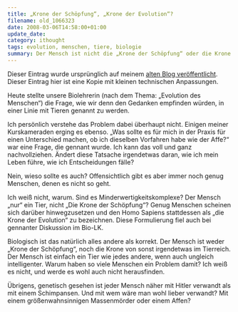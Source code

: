```yaml
---
title: „Krone der Schöpfung“, „Krone der Evolution“?
filename: old_1066323
date: 2008-03-06T14:58:00+01:00
update_date:
category: ithought
tags: evolution, menschen, tiere, biologie
summary: Der Mensch ist nicht die „Krone der Schöpfung“ oder die Krone von irgendwas. Der Mensch ist auch „nur“ ein Tier, aber das ist kein Problem.
---
```

Dieser Eintrag wurde ursprünglich auf meinem [alten Blog veröffentlicht](https://stu.blogger.de/stories/1066323/). Dieser Eintrag hier ist eine Kopie mit kleinen technischen Anpassungen.

Heute stellte unsere Biolehrerin (nach dem Thema: „Evolution des Menschen“) die Frage, wie wir denn den Gedanken empfinden würden, in einer Linie mit Tieren genannt zu werden.

Ich persönlich verstehe das Problem dabei überhaupt nicht. Einigen meiner Kurskameraden erging es ebenso. „Was sollte es für mich in der Praxis für einen Unterschied machen, ob ich dieselben Vorfahren habe wie der Affe?“ war eine Frage, die gennant wurde. Ich kann das voll und ganz nachvollziehen. Ändert diese Tatsache irgendetwas daran, wie ich mein Leben führe, wie ich Entscheidungen fälle?

Nein, wieso sollte es auch? Offensichtlich gibt es aber immer noch genug Menschen, denen es nicht so geht.

Ich weiß nicht, warum. Sind es Minderwertigkeitskomplexe? Der Mensch „nur“ ein Tier, nicht „Die Krone der Schöpfung“? Genug Menschen scheinen sich darüber hinwegzusetzen und den Homo Sapiens stattdessen als „die Krone der Evolution“ zu bezeichnen. Diese Formulierung fiel auch bei gennanter Diskussion im Bio-LK.

Biologisch ist das natürlich alles andere als korrekt. Der Mensch ist weder „Krone der Schöpfung“, noch die Krone von sonst irgendetwas im Tierreich. Der Mensch ist einfach ein Tier wie jedes andere, wenn auch ungleich intelligenter. Warum haben so viele Menschen ein Problem damit? Ich weiß es nicht, und werde es wohl auch nicht herausfinden.

Übrigens, genetisch gesehen ist jeder Mensch näher mit Hitler verwandt als mit einem Schimpansen. Und mit wem wäre man wohl lieber verwandt? Mit einem größenwahnsinnigen Massenmörder oder einem Affen?
